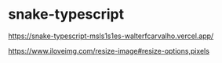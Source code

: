 # snake-typescript


https://snake-typescript-msls1s1es-walterfcarvalho.vercel.app/


https://www.iloveimg.com/resize-image#resize-options,pixels